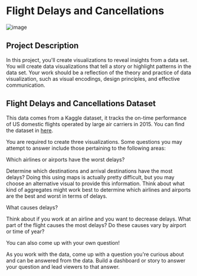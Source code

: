 # Flight Delays and Cancellations


![image](https://www.isaaa.org/kc/cropbiotechupdate/files/images/523202232414AM.jpg)

## Project Description
In this project, you'll create visualizations to reveal insights from a data set. You will create data visualizations that tell a story or highlight patterns in the data set. 
Your work should be a reflection of the theory and practice of data visualization, such as visual encodings, design principles, and effective communication.



## Flight Delays and Cancellations Dataset

This data comes from a Kaggle dataset, it tracks the on-time performance of US domestic flights operated by large air carriers in 2015. 
You can find the dataset in [here](https://www.kaggle.com/datasets/usdot/flight-delays).


You are required to create three visualizations. Some questions you may attempt to answer include those pertaining to the following areas:

Which airlines or airports have the worst delays?

Determine which destinations and arrival destinations have the most delays? Doing this using maps is actually pretty difficult, but you may choose an alternative visual to provide this information. Think about what kind of aggregates might work best to determine which airlines and airports are the best and worst in terms of delays.

What causes delays?

Think about if you work at an airline and you want to decrease delays. What part of the flight causes the most delays? Do these causes vary by airport or time of year?

You can also come up with your own question!

As you work with the data, come up with a question you're curious about and can be answered from the data. Build a dashboard or story to answer your question and lead viewers to that answer.



